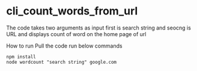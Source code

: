 # cli_count_words_from_url

The code takes two arguments as input first is search string and seocng is URL and displays count of word on the home page of url

How to run
  Pull the code
    run below commands
    
    npm install
    node wordcount "search string" google.com
